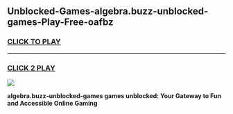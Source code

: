 
## Unblocked-Games-algebra.buzz-unblocked-games-Play-Free-oafbz
<h3>
<a href="https://premium76.site?title=algebra.buzz-unblocked-games&ref=23A">CLICK TO PLAY</a></h3>
<hr>

<h3>
<a href="https://premium76.site?title=algebra.buzz-unblocked-games&ref=23A">CLICK 2 PLAY</a>
  
</h3>

<a href="https://premium76.site?title=algebra.buzz-unblocked-games&ref=23A"><img src="https://clearcache.store/games.png"></a>


**algebra.buzz-unblocked-games games unblocked: Your Gateway to Fun and Accessible Online Gaming**
